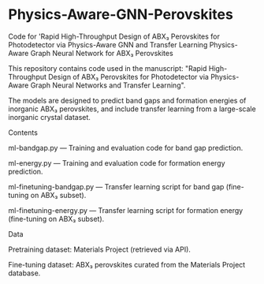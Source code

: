 # Physics-Aware-GNN-Perovskites
Code for 'Rapid High-Throughput Design of ABX₃ Perovskites for Photodetector via Physics-Aware GNN and Transfer Learning
Physics-Aware Graph Neural Network for ABX₃ Perovskites

This repository contains code used in the manuscript:
"Rapid High-Throughput Design of ABX₃ Perovskites for Photodetector via Physics-Aware Graph Neural Networks and Transfer Learning".

The models are designed to predict band gaps and formation energies of inorganic ABX₃ perovskites, and include transfer learning from a large-scale inorganic crystal dataset.

Contents

ml-bandgap.py — Training and evaluation code for band gap prediction.

ml-energy.py — Training and evaluation code for formation energy prediction.

ml-finetuning-bandgap.py — Transfer learning script for band gap (fine-tuning on ABX₃ subset).

ml-finetuning-energy.py — Transfer learning script for formation energy (fine-tuning on ABX₃ subset).


Data

Pretraining dataset: Materials Project (retrieved via API).

Fine-tuning dataset: ABX₃ perovskites curated from the Materials Project database.
